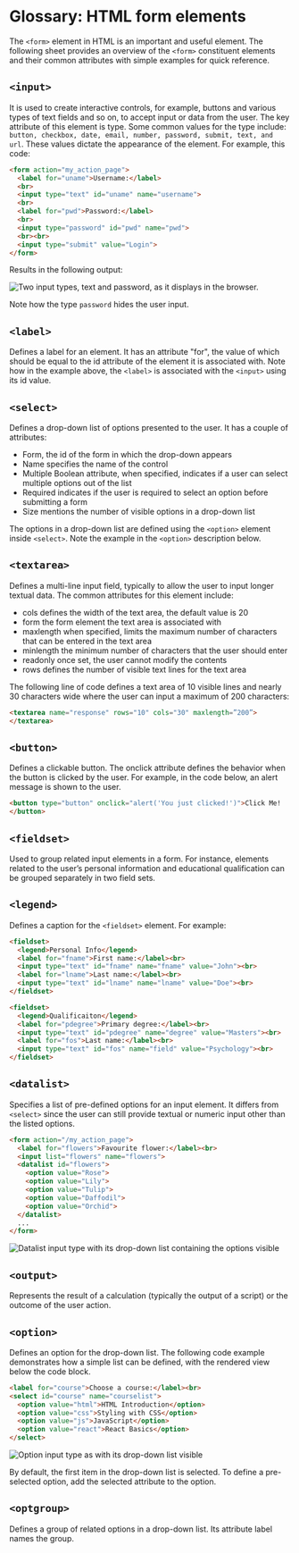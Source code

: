 # Glossary: HTML form elements

The ```<form>``` element in HTML is an important and useful element. The following sheet provides an overview of the ```<form>``` constituent elements and their common attributes with simple examples for quick reference.

## ```<input>```

It is used to create interactive controls, for example, buttons and various types of text fields and so on, to accept input or data from the user. The key attribute of this element is type. Some common values for the type include: ```button, checkbox, date, email, number, password, submit, text, and url```. These values dictate the appearance of the element. For example, this code:

```html
<form action="my_action_page"> 
  <label for="uname">Username:</label> 
  <br> 
  <input type="text" id="uname" name="username"> 
  <br> 
  <label for="pwd">Password:</label> 
  <br> 
  <input type="password" id="pwd" name="pwd"> 
  <br><br> 
  <input type="submit" value="Login"> 
</form> 
```

Results in the following output:

![Two input types, text and password, as it displays in the browser.](https://d3c33hcgiwev3.cloudfront.net/imageAssetProxy.v1/A_17MQ8SSo69ezEPEkqOMw_759a7809eabd4fd0a26996c1ed1ce3e1_Glossary-HTML-form-elements-image-1.png?expiry=1751328000000&hmac=tp6izLur8iseDRV9NBdk2zjmU9VJhswZ2DKfK_lxqNE)

Note how the type ```password``` hides the user input.

## ```<label>```

Defines a label for an element. It has an attribute "for", the value of which should be equal to the id attribute of the element it is associated with. Note how in the example above, the ```<label>``` is associated with the ```<input>``` using its id value.

## ```<select>```

Defines a drop-down list of options presented to the user. It has a couple of attributes:

- Form, the id of the form in which the drop-down appears
- Name specifies the name of the control
- Multiple Boolean attribute, when specified, indicates if a user can select multiple options out of the list
- Required indicates if the user is required to select an option before submitting a form
- Size mentions the number of visible options in a drop-down list

The options in a drop-down list are defined using the ```<option>``` element inside ```<select>```. Note the example in the ```<option>``` description below.

## ```<textarea>```

Defines a multi-line input field, typically to allow the user to input longer textual data. The common attributes for this element include:

- cols defines the width of the text area, the default value is 20
- form the form element the text area is associated with
- maxlength when specified, limits the maximum number of characters that can be entered in the text area
- minlength the minimum number of characters that the user should enter
- readonly once set, the user cannot modify the contents
- rows defines the number of visible text lines for the text area

The following line of code defines a text area of 10 visible lines and nearly 30 characters wide where the user can input a maximum of 200 characters:

```html
<textarea name="response" rows="10" cols="30" maxlength=”200”> 
</textarea>
```

## ```<button>```

Defines a clickable button. The onclick attribute defines the behavior when the button is clicked by the user. For example, in the code below, an alert message is shown to the user.

```html
<button type="button" onclick="alert('You just clicked!')">Click Me! 
</button> 
```

## ```<fieldset>```

Used to group related input elements in a form. For instance, elements related to the user’s personal information and educational qualification can be grouped separately in two field sets.

## ```<legend>```

Defines a caption for the ```<fieldset>``` element. For example:

```html
<fieldset> 
  <legend>Personal Info</legend> 
  <label for="fname">First name:</label><br> 
  <input type="text" id="fname" name="fname" value="John"><br> 
  <label for="lname">Last name:</label><br> 
  <input type="text" id="lname" name="lname" value="Doe"><br> 
</fieldset> 

<fieldset> 
  <legend>Qualificaiton</legend> 
  <label for="pdegree">Primary degree:</label><br> 
  <input type="text" id="pdegree" name="degree" value="Masters"><br> 
  <label for="fos">Last name:</label><br> 
  <input type="text" id="fos" name="field" value="Psychology"><br> 
</fieldset> 
```

## ```<datalist>```

Specifies a list of pre-defined options for an input element. It differs from ```<select>``` since the user can still provide textual or numeric input other than the listed options.

```html
<form action="/my_action_page"> 
  <label for="flowers">Favourite flower:</label><br> 
  <input list="flowers" name="flowers"> 
  <datalist id="flowers"> 
    <option value="Rose"> 
    <option value="Lily"> 
    <option value="Tulip"> 
    <option value="Daffodil"> 
    <option value="Orchid"> 
  </datalist> 
  ... 
</form>
```

![Datalist input type with its drop-down list containing the options visible](https://d3c33hcgiwev3.cloudfront.net/imageAssetProxy.v1/q0SmtJHrQjaEprSR6wI2zw_dd1195780f044f60bf632daf2690cde1_Glossary-HTML-form-elements-image-2.png?expiry=1751328000000&hmac=CmdYY6t3pCoCTmE5JwaCJVXeGQe6Dx3D5-hHy8cRHgA)

## ```<output>```

Represents the result of a calculation (typically the output of a script) or the outcome of the user action.

## ```<option>```

Defines an option for the drop-down list. The following code example demonstrates how a simple list can be defined, with the rendered view below the code block.

```html
<label for="course">Choose a course:</label><br> 
<select id="course" name="courselist"> 
  <option value="html">HTML Introduction</option> 
  <option value="css">Styling with CSS</option> 
  <option value="js">JavaScript</option> 
  <option value="react">React Basics</option> 
</select> 
```

![Option input type as with its drop-down list visible](https://d3c33hcgiwev3.cloudfront.net/imageAssetProxy.v1/y3_PBJpEQp-_zwSaRFKfJQ_616e0a964430466c9551bb64231784e1_Glossary-HTML-form-elements-image-3.png?expiry=1751328000000&hmac=tXm6anQtFhByZHoQ6R3vt4n9foKwp9_75cY7HRaXRG8)

By default, the first item in the drop-down list is selected. To define a pre-selected option, add the selected attribute to the option.

## ```<optgroup>```

Defines a group of related options in a drop-down list. Its attribute label names the group.
